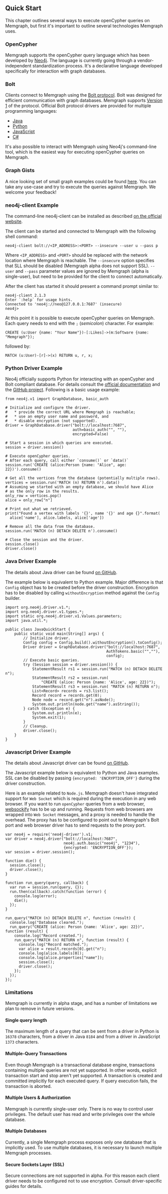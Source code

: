 ## Quick Start

This chapter outlines several ways to execute openCypher queries on Memgraph,
but first it's important to outline several technologies Memgraph uses.

### OpenCypher

Memgraph supports the openCypher query language which has been developed by
[Neo4j](http://neo4j.com). The language is currently going through a
vendor-independent standardization process. It's a declarative language
developed specifically for interaction with graph databases.

### Bolt

Clients connect to Memgraph using the
[Bolt protocol](https://boltprotocol.org/). Bolt was designed for efficient
communication with graph databases. Memgraph supports
[Version 1](https://boltprotocol.org/v1/) of the protocol. Official Bolt
protocol drivers are provided for multiple programming languages:

  * [Java](http://neo4j.com/docs/api/java-driver)
  * [Python](http://neo4j.com/docs/api/python-driver)
  * [JavaScript](http://neo4j.com/docs/api/javascript-driver)
  * [C#](http://neo4j.com/docs/api/dotnet-driver)

It's also possible to interact with Memgraph using Neo4j's command-line tool,
which is the easiest way for executing openCypher queries on Memgraph.

### Graph Gists

A nice looking set of small graph examples could be found
[here](https://neo4j.com/graphgists/).  You can take any use-case and try to
execute the queries against Memgraph. We welcome your feedback!

### neo4j-client Example

The command-line neo4j-client can be installed as described
[on the official website](https://neo4j-client.net).

The client can be started and connected to Memgraph with the following
shell command:

```
neo4j-client bolt://<IP_ADDRESS>:<PORT> --insecure --user u --pass p
```

Where `<IP_ADDRESS>` and `<PORT>` should be replaced with the network location
where Memgraph is reachable. The `--insecure` option specifies that SLL should
be disabled (Memgraph alpha does not support SSL).  `--user` and `--pass`
parameter values are ignored by Memgraph (alpha is single-user), but need to
be provided for the client to connect automatically.

After the client has started it should present a command prompt similar to:

```
neo4j-client 2.1.3
Enter `:help` for usage hints.
Connected to 'neo4j://neo@127.0.0.1:7687' (insecure)
neo4j>
```


At this point it is possible to execute openCypher queries on Memgraph. Each
query needs to end with the `;` (*semicolon*) character. For example:

```
CREATE (u:User {name: "Your Name"})-[:Likes]->(m:Software {name: "Memgraph"});
```

followed by:

```
MATCH (u:User)-[r]->(x) RETURN u, r, x;
```

### Python Driver Example

Neo4j officially supports Python for interacting with an openCypher and Bolt
compliant database. For details consult the
[official documentation](http://neo4j.com/docs/api/python-driver) and the
[GitHub project](https://github.com/neo4j/neo4j-python-driver).  Following is
a basic usage example:

```
from neo4j.v1 import GraphDatabase, basic_auth

# Initialize and configure the driver.
#   * provide the correct URL where Memgraph is reachable;
#   * use an empty user name and password, and
#   * disable encryption (not supported).
driver = GraphDatabase.driver("bolt://localhost:7687",
                              auth=basic_auth("", ""),
                              encrypted=False)

# Start a session in which queries are executed.
session = driver.session()

# Execute openCypher queries.
# After each query, call either `consume()` or `data()`
session.run('CREATE (alice:Person {name: "Alice", age: 22})').consume()

# Get all the vertices from the database (potentially multiple rows).
vertices = session.run('MATCH (n) RETURN n').data()
# Assuming we started with an empty database, we should have Alice
# as the only row in the results.
only_row = vertices.pop()
alice = only_row["n"]

# Print out what we retrieved.
print("Found a vertex with labels '{}', name '{}' and age {}".format(
  alice['name'], alice.labels, alice['age'])

# Remove all the data from the database.
session.run('MATCH (n) DETACH DELETE n').consume()

# Close the session and the driver.
session.close()
driver.close()
```

### Java Driver Example

The details about Java driver can be found
[on GitHub](https://github.com/neo4j/neo4j-java-driver).

The example below is equivalent to Python example. Major difference is that
`Config` object has to be created before the driver construction.  Encryption
has to be disabled by calling `withoutEncryption` method against the `Config`
builder.

```
import org.neo4j.driver.v1.*;
import org.neo4j.driver.v1.types.*;
import static org.neo4j.driver.v1.Values.parameters;
import java.util.*;

public class JavaQuickStart {
    public static void main(String[] args) {
        // Initialize driver.
        Config config = Config.build().withoutEncryption().toConfig();
        Driver driver = GraphDatabase.driver("bolt://localhost:7687",
                                             AuthTokens.basic("",""),
                                             config);
        // Execute basic queries.
        try (Session session = driver.session()) {
            StatementResult rs1 = session.run("MATCH (n) DETACH DELETE n");
            StatementResult rs2 = session.run(
                "CREATE (alice: Person {name: 'Alice', age: 22})");
            StatementResult rs3 = session.run( "MATCH (n) RETURN n");
            List<Record> records = rs3.list();
            Record record = records.get(0);
            Node node = record.get("n").asNode();
            System.out.println(node.get("name").asString());
        } catch (Exception e) {
            System.out.println(e);
            System.exit(1);
        }
        // Cleanup.
        driver.close();
    }
}
```

### Javascript Driver Example

The details about Javascript driver can be found
[on GitHub](https://github.com/neo4j/neo4j-javascript-driver).

The Javascript example below is equivalent to Python and Java examples. SSL
can be disabled by passing `{encrypted: 'ENCRYPTION_OFF'}` during the driver
construction.

Here is an example related to `Node.js`. Memgraph doesn't have integrated
support for `Web Socket` which is required during the execution in any web
browser. If you want to run `openCypher` queries from a web browser,
[websockify](https://github.com/novnc/websockify) has to be up and running.
Requests from web browsers are wrapped into `Web Socket` messages, and a proxy
is needed to handle the overhead. The proxy has to be configured to point out
to Memgraph's Bolt port and web browser driver has to send requests to the
proxy port.

```
var neo4j = require('neo4j-driver').v1;
var driver = neo4j.driver("bolt://localhost:7687",
                          neo4j.auth.basic("neo4j", "1234"),
                          {encrypted: 'ENCRYPTION_OFF'});
var session = driver.session();

function die() {
  session.close();
  driver.close();
}

function run_query(query, callback) {
  var run = session.run(query, {});
  run.then(callback).catch(function (error) {
    console.log(error);
    die();
  });
}

run_query("MATCH (n) DETACH DELETE n", function (result) {
  console.log("Database cleared.");
  run_query("CREATE (alice: Person {name: 'Alice', age: 22})", function (result) {
    console.log("Record created.");
    run_query("MATCH (n) RETURN n", function (result) {
      console.log("Record matched.");
      var alice = result.records[0].get("n");
      console.log(alice.labels[0]);
      console.log(alice.properties["name"]);
      session.close();
      driver.close();
    });
  });
});
```

### Limitations

Memgraph is currently in alpha stage, and has a number of limitations we plan
to remove in future versions.

#### Single query length

The maximum length of a query that can be sent from a driver in Python is
`16378` characters, from a driver in Java `8184` and from a driver in
JavaScript `1373` characters.

#### Multiple-Query Transactions

Even though Memgraph is a transactional database engine, transactions
containing multiple queries are not yet supported. In other words, explicit
transaction start and stop aren't yet supported. A transaction is created and
committed implicitly for each executed query. If query execution fails, the
transaction is aborted.

#### Multiple Users & Authorization

Memgraph is currently single-user only. There is no way to control user
privileges. The default user has read and write privileges over the whole
database.

#### Multiple Databases

Currently, a single Memgraph process exposes only one database that is
implicitly used. To use multiple databases, it is necessary to launch multiple
Memgraph processes.

#### Secure Sockets Layer (SSL)

Secure connections are not supported in alpha. For this reason each client
driver needs to be configured not to use encryption. Consult driver-specific
guides for details.
